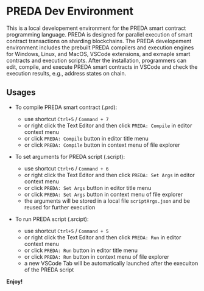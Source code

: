 # PREDA Dev Environment

This is a local developement environment for the PREDA smart contract programming language. PREDA is designed for parallel execution of smart contract transactions on sharding blockchains. The PREDA developement environment includes the prebuilt PREDA compilers and execution engines for Windows, Linux, and MacOS, VSCode extensions, and exmaple smart contracts and execution scripts. After the installation, programmers can edit, compile, and execute PREDA smart contracts in VSCode and check the execution results, e.g., address states on chain.

## Usages

- To compile PREDA smart contract (.prd):

  - use shortcut `Ctrl+5` / `Command + 7`
  - or right click the Text Editor and then click `PREDA: Compile` in editor context menu
  - or click `PREDA: Compile` button in editor title menu
  - or click `PREDA: Compile` button in context menu of file explorer

- To set arguments for PREDA script (.script):
   - use shortcut `Ctrl+6` / `Command + 6`
   - or right click the Text Editor and then click `PREDA: Set Args` in editor context menu
   - or click `PREDA: Set Args` button in editor title menu
   - or click `PREDA: Set Args` button in context menu of file explorer
   - the arguments will be stored in a local file `scriptArgs.json` and be reused for further execution
 
 - To run PREDA script (.srcipt):
 
   - use shortcut `Ctrl+5` / `Command + 5`
   - or right click the Text Editor and then click `PREDA: Run` in editor context menu
   - or click `PREDA: Run` button in editor title menu
   - or click `PREDA: Run` button in context menu of file explorer
   - a new VSCode Tab will be automatically launched after the execuiton of the PREDA script

**Enjoy!**
